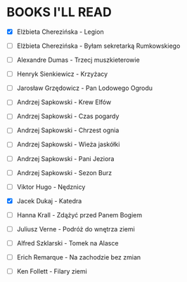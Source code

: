 # BOOKS I'LL READ

- [X] Elżbieta Cherezińska - Legion
- [ ] Elżbieta Cherezińska - Byłam sekretarką Rumkowskiego
- [ ] Alexandre Dumas - Trzecj muszkieterowie
- [ ] Henryk Sienkiewicz - Krzyżacy
- [ ] Jarosław Grzędowicz - Pan Lodowego Ogrodu
- [ ] Andrzej Sapkowski - Krew Elfów
- [ ] Andrzej Sapkowski - Czas pogardy
- [ ] Andrzej Sapkowski - Chrzest ognia
- [ ] Andrzej Sapkowski - Wieża jaskółki
- [ ] Andrzej Sapkowski - Pani Jeziora
- [ ] Andrzej Sapkowski - Sezon Burz
- [ ] Viktor Hugo - Nędznicy
- [X] Jacek Dukaj - Katedra
- [ ] Hanna Krall - Zdążyć przed Panem Bogiem
- [ ] Juliusz Verne - Podróż do wnętrza ziemi
- [ ] Alfred Szklarski - Tomek na Alasce
- [ ] Erich Remarque - Na zachodzie bez zmian
- [ ] Ken Follett - Filary ziemi

